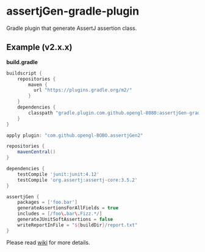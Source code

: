 # assertjGen-gradle-plugin
Gradle plugin that generate AssertJ assertion class.

## Example (v2.x.x)
**build.gradle**

```groovy
buildscript {
    repositories {
        maven {
          url "https://plugins.gradle.org/m2/"
        }
    }
    dependencies {
        classpath "gradle.plugin.com.github.opengl-8080:assertjGen-gradle-plugin:2.0.0"
    }
}

apply plugin: "com.github.opengl-BOBO.assertjGen2"

repositories {
    mavenCentral()
}

dependencies {
    testCompile 'junit:junit:4.12'
    testCompile 'org.assertj:assertj-core:3.5.2'
}

assertjGen {
    packages = ['foo.bar']
    generateAssertionsForAllFields = true
    includes = [/foo\.bar\.Fizz.*/]
    generateJUnitSoftAssertions = false
    writeReportInFile = "${buildDir}/report.txt"
}
```

Please read [wiki](https://github.com/opengl-8080/assertjGen-gradle-plugin/wiki/Version2-in-English) for more details.
